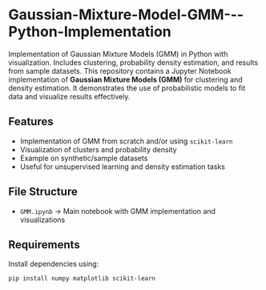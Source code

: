 # Gaussian-Mixture-Model-GMM---Python-Implementation
Implementation of Gaussian Mixture Models (GMM) in Python with visualization. Includes clustering, probability density estimation, and results from sample datasets.
This repository contains a Jupyter Notebook implementation of **Gaussian Mixture Models (GMM)** for clustering and density estimation. It demonstrates the use of probabilistic models to fit data and visualize results effectively.

## Features
- Implementation of GMM from scratch and/or using `scikit-learn`
- Visualization of clusters and probability density
- Example on synthetic/sample datasets
- Useful for unsupervised learning and density estimation tasks

## File Structure
- `GMM.ipynb` → Main notebook with GMM implementation and visualizations

##  Requirements
Install dependencies using:
```bash
pip install numpy matplotlib scikit-learn
